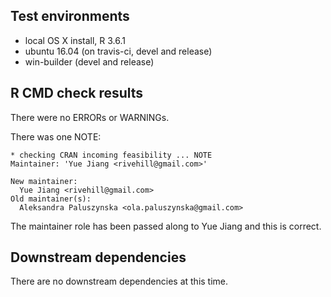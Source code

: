 ## Test environments
* local OS X install, R 3.6.1
* ubuntu 16.04 (on travis-ci, devel and release)
* win-builder (devel and release)

## R CMD check results
There were no ERRORs or WARNINGs.

There was one NOTE:
```
* checking CRAN incoming feasibility ... NOTE
Maintainer: 'Yue Jiang <rivehill@gmail.com>'

New maintainer:
  Yue Jiang <rivehill@gmail.com>
Old maintainer(s):
  Aleksandra Paluszynska <ola.paluszynska@gmail.com>
```    
The maintainer role has been passed along to Yue Jiang and this is correct.

## Downstream dependencies
There are no downstream dependencies at this time.
